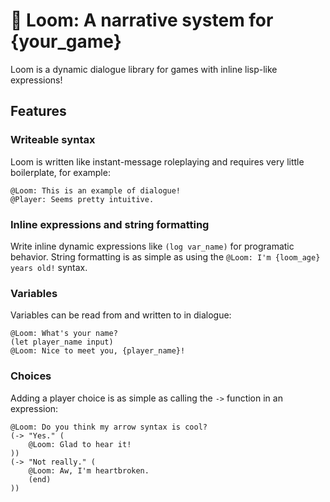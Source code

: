 # 🧶 Loom: A narrative system for {your_game}
Loom is a dynamic dialogue library for games with inline lisp-like expressions!

## Features
### Writeable syntax
Loom is written like instant-message roleplaying and requires very little boilerplate, for example:
```
@Loom: This is an example of dialogue!
@Player: Seems pretty intuitive.
```

### Inline expressions and string formatting
Write inline dynamic expressions like `(log var_name)` for programatic behavior. String formatting is as simple as using the `@Loom: I'm {loom_age} years old!` syntax.

### Variables
Variables can be read from and written to in dialogue:
```
@Loom: What's your name?
(let player_name input)
@Loom: Nice to meet you, {player_name}!
```

### Choices
Adding a player choice is as simple as calling the `->` function in an expression:
```
@Loom: Do you think my arrow syntax is cool?
(-> "Yes." (
    @Loom: Glad to hear it!
))
(-> "Not really." (
    @Loom: Aw, I'm heartbroken.
    (end)
))
```
